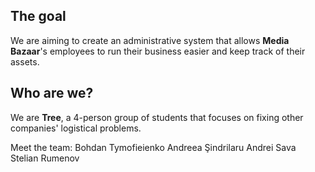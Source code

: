 ## The goal
We are aiming to create an administrative system that allows **Media Bazaar**'s employees to run their business easier and keep track of their assets.

## Who are we?
We are **Tree**, a 4-person group of students that focuses on fixing other companies' logistical problems.


Meet the team:
Bohdan Tymofieienko
Andreea Şindrilaru
Andrei Sava
Stelian Rumenov
